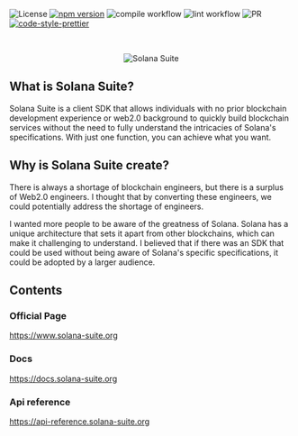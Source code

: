 ![License](https://img.shields.io/badge/license-MIT-blue.svg)
[![npm version](https://badge.fury.io/js/@solana-suite%2Fcore.png)](https://badge.fury.io/js/@solana-suite%2Fcore)
![compile workflow](https://github.com/atonoy/solana-suite/actions/workflows/compile.yml/badge.svg)
![lint workflow](https://github.com/atonoy/solana-suite/actions/workflows/lint.yml/badge.svg)
![PR](https://img.shields.io/badge/PRs-welcome-orange)
[![code-style-prettier][code-style-prettier-image]][code-style-prettier-url]

[code-style-prettier-image]: https://img.shields.io/badge/code_style-prettier-ff69b4.svg?style=flat-square
[code-style-prettier-url]: https://github.com/prettier/prettier

<br />
<p align="center">
  <img src="https://github.com/atonoy/solana-suite/assets/186659/75abde97-fb08-4c1b-83bd-16eed367a942" alt="Solana Suite">
</p>

## What is Solana Suite?

Solana Suite is a client SDK that allows individuals with no prior blockchain
development experience or web2.0 background to quickly build blockchain services
without the need to fully understand the intricacies of Solana's specifications.
With just one function, you can achieve what you want.

## Why is Solana Suite create?

There is always a shortage of blockchain engineers, but there is a surplus of
Web2.0 engineers. I thought that by converting these engineers, we could
potentially address the shortage of engineers.

I wanted more people to be aware of the greatness of Solana. Solana has a unique
architecture that sets it apart from other blockchains, which can make it
challenging to understand. I believed that if there was an SDK that could be
used without being aware of Solana's specific specifications, it could be
adopted by a larger audience.

## Contents

### Official Page

<https://www.solana-suite.org>

### Docs

<https://docs.solana-suite.org>

### Api reference

<https://api-reference.solana-suite.org>

